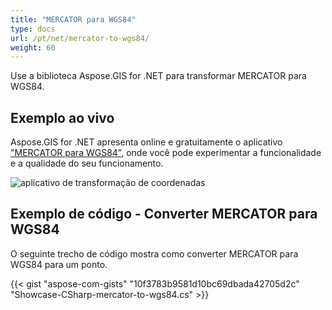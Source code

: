 ```yaml
---
title: "MERCATOR para WGS84"
type: docs
url: /pt/net/mercator-to-wgs84/
weight: 60
---
```


Use a biblioteca Aspose.GIS for .NET para transformar MERCATOR para WGS84.

## **Exemplo ao vivo**

Aspose.GIS for .NET apresenta online e gratuitamente o aplicativo ["MERCATOR para WGS84"](https://products.aspose.app/gis/transformation/mercator-to-wgs84), onde você pode experimentar a funcionalidade e a qualidade do seu funcionamento.

![aplicativo de transformação de coordenadas](transform-coordinates.png)

## **Exemplo de código - Converter MERCATOR para WGS84**

O seguinte trecho de código mostra como converter MERCATOR para WGS84 para um ponto.

{{< gist "aspose-com-gists" "10f3783b9581d10bc69dbada42705d2c" "Showcase-CSharp-mercator-to-wgs84.cs" >}}
